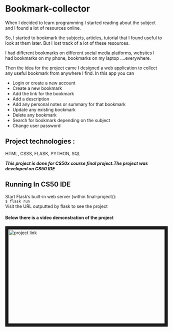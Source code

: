 # Bookmark-collector
When I decided to learn  programming I started reading about the subject and I found a lot of resources online.

So, I started to bookmark the subjects, articles, tutorial that I found useful to look at them later. But I lost track of a lot of these resources.

I had different bookmarks on different social media platforms, websites I had bookmarks on my phone, bookmarks on my laptop ....everywhere.

Then the idea for the project came I designed a web application to collect any useful bookmark from anywhere I find. In this app you can

* Login or create a new account
* Create a new bookmark
* Add the link for the bookmark
* Add a description
* Add any personal notes or summary for that bookmark
* Update any existing bookmark
* Delete any bookmark
* Search for bookmark depending on the subject
* Change user password<br>


## Project technologies :
HTML, CSSS, FLASK, PYTHON, SQL

***This project is done for CS50x course final project.The project was developed on CS50 IDE***
## Running In CS50 IDE 
Start Flask’s built-in web server (within final-project/):<br>
``` $ flask run ``` <br>
Visit the URL outputted by flask to see the project

#### Below there is a video demonstration of the project<br>

<a href="https://youtu.be/aFHoRhUDiIE
" target="_blank"><img src="http://img.youtube.com/vi/aFHoRhUDiIE/0.jpg" 
alt="project link" width="500" height="300" border="10" /></a>
